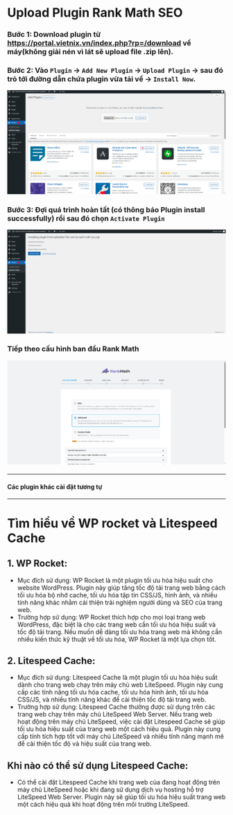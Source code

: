 
# Upload Plugin Rank Math SEO 
### Bước 1: Download plugin từ https://portal.vietnix.vn/index.php?rp=/download về máy(không giải nén vì lát sẽ upload file .zip lên).
### Bước 2: Vào `Plugin` → `Add New Plugin` → `Upload Plugin` →  sau đó trỏ tới đường dẫn chứa plugin vừa tải về  → `Install Now`.
![text](./ImagersUploadPlugin/UploadFilePlugin.png)
### Bước 3: Đợi quá trình hoàn tất (có thông báo Plugin install successfully) rồi sau đó chọn `Activate Plugin`
![text](./ImagersUploadPlugin/Process_install.png)
### Tiếp theo cấu hình ban đầu Rank Math 
![text](./ImagersUploadPlugin/setup_rankmath.png)
####
---
#### Các plugin khác cài đặt tương tự 
---
# Tìm hiểu về WP rocket và Litespeed Cache 
## 1. WP Rocket:
- Mục đích sử dụng: WP Rocket là một plugin tối ưu hóa hiệu suất cho website WordPress. Plugin này giúp tăng tốc độ tải trang web bằng cách tối ưu hóa bộ nhớ cache, tối ưu hóa tập tin CSS/JS, hình ảnh, và nhiều tính năng khác nhằm cải thiện trải nghiệm người dùng và SEO của trang web.
- Trường hợp sử dụng: WP Rocket thích hợp cho mọi loại trang web WordPress, đặc biệt là cho các trang web cần tối ưu hóa hiệu suất và tốc độ tải trang. Nếu muốn dễ dàng tối ưu hóa trang web mà không cần nhiều kiến thức kỹ thuật về tối ưu hóa, WP Rocket là một lựa chọn tốt.
## 2. Litespeed Cache:
- Mục đích sử dụng: Litespeed Cache là một plugin tối ưu hóa hiệu suất dành cho trang web chạy trên máy chủ web LiteSpeed. Plugin này cung cấp các tính năng tối ưu hóa cache, tối ưu hóa hình ảnh, tối ưu hóa CSS/JS, và nhiều tính năng khác để cải thiện tốc độ tải trang web.
- Trường hợp sử dụng: Litespeed Cache thường được sử dụng trên các trang web chạy trên máy chủ LiteSpeed Web Server. Nếu trang web hoạt động trên máy chủ LiteSpeed, việc cài đặt Litespeed Cache sẽ giúp tối ưu hóa hiệu suất của trang web một cách hiệu quả. Plugin này cung cấp tính tích hợp tốt với máy chủ LiteSpeed và nhiều tính năng mạnh mẽ để cải thiện tốc độ và hiệu suất của trang web.
## Khi nào có thể sử dụng Litespeed Cache:
- Có thể cài đặt Litespeed Cache khi trang web của đang hoạt động trên máy chủ LiteSpeed hoặc khi đang sử dụng dịch vụ hosting hỗ trợ LiteSpeed Web Server. Plugin này sẽ giúp tối ưu hóa hiệu suất trang web một cách hiệu quả khi hoạt động trên môi trường LiteSpeed.
